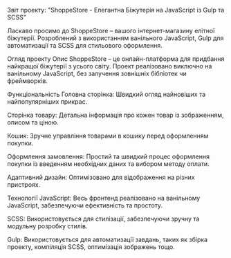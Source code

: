 Звіт проекту: "ShoppeStore - Елегантна Біжутерія на JavaScript із Gulp та SCSS"


Ласкаво просимо до ShoppeStore – вашого інтернет-магазину елітної біжутерії. Розроблений з використанням ванільного JavaScript, Gulp для автоматизації та SCSS для стильового оформлення.

Огляд проекту
Опис
ShoppeStore – це онлайн-платформа для придбання найкращої біжутерії з усього світу. Проект реалізовано виключно на ванільному JavaScript, без залучення зовнішніх бібліотек чи фреймворків.

Функціональність
Головна сторінка: Швидкий огляд найновіших та найпопулярніших прикрас.

Сторінка товару: Детальна інформація про кожен товар із зображенням, описом та ціною.

Кошик: Зручне управління товарами в кошику перед оформленням покупки.

Оформлення замовлення: Простий та швидкий процес оформлення покупки із введенням необхідних даних та вибором методу оплати.

Адаптивний дизайн: Оптимізовано для відображення на різних пристроях.

Технології
JavaScript: Весь фронтенд реалізовано на ванільному JavaScript, забезпечуючи ефективність та простоту.

SCSS: Використовується для стилізації, забезпечуючи зручну та модульну розробку стилів.

Gulp: Використовується для автоматизації завдань, таких як збірка проекту, компіляція SCSS, оптимізація зображень тощо.
